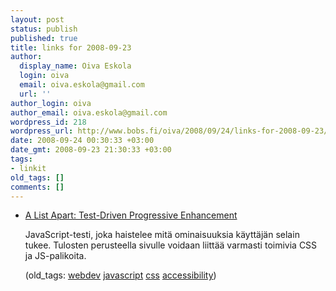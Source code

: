 ```yaml
---
layout: post
status: publish
published: true
title: links for 2008-09-23
author:
  display_name: Oiva Eskola
  login: oiva
  email: oiva.eskola@gmail.com
  url: ''
author_login: oiva
author_email: oiva.eskola@gmail.com
wordpress_id: 218
wordpress_url: http://www.bobs.fi/oiva/2008/09/24/links-for-2008-09-23/
date: 2008-09-24 00:30:33 +03:00
date_gmt: 2008-09-23 21:30:33 +03:00
tags:
- linkit
old_tags: []
comments: []
---
```

<ul class="delicious">
<li>
<div class="delicious-link"><a href="http://www.alistapart.com/articles/testdriven">A List Apart: Test-Driven Progressive Enhancement</a></div></p>
<div class="delicious-extended">JavaScript-testi, joka haistelee mitä ominaisuuksia käyttäjän selain tukee. Tulosten perusteella sivulle voidaan liittää varmasti toimivia CSS ja JS-palikoita.</div></p>
<div class="delicious-tags">(old_tags: <a href="http://delicious.com/oiva/webdev">webdev</a> <a href="http://delicious.com/oiva/javascript">javascript</a> <a href="http://delicious.com/oiva/css">css</a> <a href="http://delicious.com/oiva/accessibility">accessibility</a>)</div><br />
            </li></ul>
